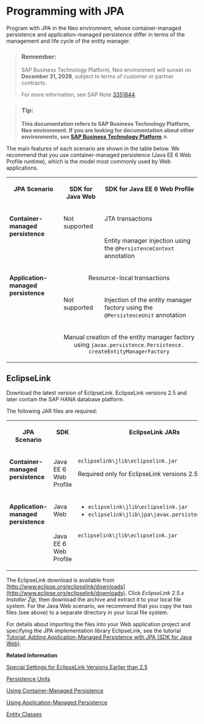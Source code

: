<!-- loioe7a837f4bb5710149251a99bcf22430b -->

# Programming with JPA

Program with JPA in the Neo environment, whose container-managed persistence and application-managed persistence differ in terms of the management and life cycle of the entity manager.

> ### Remember:  
> SAP Business Technology Platform, Neo environment will sunset on **December 31, 2028**, subject to terms of customer or partner contracts.
> 
> For more information, see SAP Note [3351844](https://me.sap.com/notes/3351844).

> ### Tip:  
> **This documentation refers to SAP Business Technology Platform, Neo environment. If you are looking for documentation about other environments, see [SAP Business Technology Platform](https://help.sap.com/viewer/65de2977205c403bbc107264b8eccf4b/Cloud/en-US/6a2c1ab5a31b4ed9a2ce17a5329e1dd8.html "SAP Business Technology Platform (SAP BTP) is an integrated offering comprised of four technology portfolios: database and data management, application development and integration, analytics, and intelligent technologies. The platform offers users the ability to turn data into business value, compose end-to-end business processes, and build and extend SAP applications quickly.") :arrow_upper_right:.**

The main features of each scenario are shown in the table below. We recommend that you use container-managed persistence \(Java EE 6 Web Profile runtime\), which is the model most commonly used by Web applications.


<table>
<tr>
<th valign="top">

JPA Scenario

</th>
<th valign="top">

SDK for Java Web

</th>
<th valign="top">

SDK for Java EE 6 Web Profile

</th>
</tr>
<tr>
<td valign="top" rowspan="2">

**Container-managed persistence**

</td>
<td valign="top" rowspan="2">

Not supported

</td>
<td valign="top">

JTA transactions

</td>
</tr>
<tr>
<td valign="top">

Entity manager injection using the `@PersistenceContext` annotation

</td>
</tr>
<tr>
<td valign="top" rowspan="3">

**Application-managed persistence**

</td>
<td valign="top" align="center" colspan="2">

Resource-local transactions

</td>
</tr>
<tr>
<td valign="top">

Not supported

</td>
<td valign="top">

Injection of the entity manager factory using the `@PersistenceUnit` annotation

</td>
</tr>
<tr>
<td valign="top" align="center" colspan="2">

Manual creation of the entity manager factory using `javax.persistence.Persistence. createEntityManagerFactory` 

</td>
</tr>
</table>



<a name="loioe7a837f4bb5710149251a99bcf22430b__section_33A5174B872A4DD9B133CC3D0BFAEBD8"/>

## EclipseLink

Download the latest version of EclipseLink. EclipseLink versions 2.5 and later contain the SAP HANA database platform.

The following JAR files are required:


<table>
<tr>
<th valign="top">

JPA Scenario

</th>
<th valign="top">

SDK

</th>
<th valign="top">

EclipseLink JARs

</th>
</tr>
<tr>
<td valign="top">

**Container-managed persistence**

</td>
<td valign="top">

Java EE 6 Web Profile

</td>
<td valign="top">

`eclipselink\jlib\eclipselink.jar`

Required only for EclipseLink versions 2.5 and later.

</td>
</tr>
<tr>
<td valign="top" rowspan="2">

**Application-managed persistence**

</td>
<td valign="top">

Java Web

</td>
<td valign="top">

-   `eclipselink\jlib\eclipselink.jar`
-   `eclipselink\jlib\jpa\javax.persistence_2.*.jar`



</td>
</tr>
<tr>
<td valign="top">

Java EE 6 Web Profile

</td>
<td valign="top">

`eclipselink\jlib\eclipselink.jar`

</td>
</tr>
</table>

The EclipseLink download is available from [http://www.eclipse.org/eclipselink/downloads](http://www.eclipse.org/eclipselink/downloads). Click *EclipseLink 2.5.x Installer Zip*, then download the archive and extract it to your local file system. For the Java Web scenario, we recommend that you copy the two files \(see above\) to a separate directory in your local file system.

For details about importing the files into your Web application project and specifying the JPA implementation library EclipseLink, see the tutorial [Tutorial: Adding Application-Managed Persistence with JPA \(SDK for Java Web\)](tutorial-adding-application-managed-persistence-with-jpa-sdk-for-java-web-e4aeacd.md#loioe4aeacd2bb5710148ee99255136d96a5).

**Related Information**  


[Special Settings for EclipseLink Versions Earlier than 2.5](special-settings-for-eclipselink-versions-earlier-than-2-5-f90799f.md "EclipseLink versions prior to 2.5 do not include the SAP HANA database platform. To deploy applications on the SAP HANA database, you need to specify it as the target database and, for application-managed persistence, import the corresponding JAR file into your project.")

[Persistence Units](persistence-units-e7beab5.md "A JPA model contains a persistence configuration file, persistence.xml, which describes the defined persistence units. A persistence unit in turn defines all entity classes managed by the entity managers in your application and includes the metadata for mapping the entity classes to the database entities.")

[Using Container-Managed Persistence](using-container-managed-persistence-76132ca.md "Container-managed entity managers are the model most commonly used by Web applications. Container-managed entity managers require JTA transactions and are generally used with stateless session beans and transaction-scoped persistence contexts, which are threadsafe.")

[Using Application-Managed Persistence](using-application-managed-persistence-e658f24.md "Application-managed entity managers are created manually using the EntityManagerFactory interface. Application-managed entity managers require resource-local transactions and non-JTA data sources, which you must declare as JNDI resource references.")

[Entity Classes](entity-classes-e64e0e1.md "To declare a class as an entity and define how that entity maps to the relevant database table, you can either decorate the Java object with metadata using Java annotations or denote it as an entity in the XML descriptor.")

